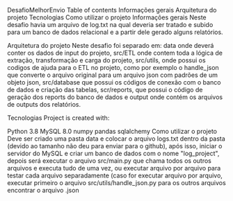 DesafioMelhorEnvio
Table of contents
Informações gerais
Arquitetura do projeto
Tecnologias
Como utilizar o projeto
Informações gerais
Neste desafio havia um arquivo de log.txt na qual deveria ser tratado e subido para um banco de dados relacional e a partir dele gerado alguns relatórios.

Arquitetura do projeto
Neste desafio foi separado em: data onde deverá conter os dados de input do projeto, src/ETL onde contem toda a lógica de extração, transformação e carga do projeto, src/utils, onde possui os codigos de ajuda para o ETL no projeto, como por exemplo o handle_json que converte o arquivo original para um arquivo json com padrões de um objeto json, src/database que possui os códigos de conexão com o banco de dados e criação das tabelas, scr/reports, que possui o código de geração dos reports do banco de dados e output onde contém os arquivos de outputs dos relatórios.

Tecnologias
Project is created with:

Python 3.8
MySQL 8.0
numpy
pandas
sqlalchemy
Como utilizar o projeto
Deve ser criado uma pasta data e colocar o arquivo logs.txt dentro da pasta (devido ao tamanho não deu para enviar para o github), após isso, iniciar o servidor do MySQL e criar um banco de dados com o nome "log_project", depois será executar o arquivo src/main.py que chama todos os outros arquivos e executa tudo de uma vez, ou executar arquivo por arquivo para testar cada arquivo separadamente (caso for executar arquivo por arquivo, executar primeiro o arquivo src/utils/handle_json.py para os outros arquivos encontrar o arquivo .json
